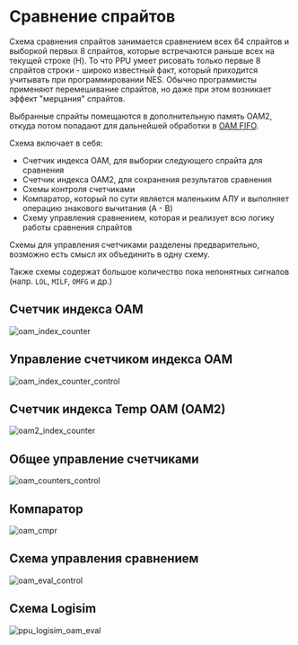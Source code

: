 # Сравнение спрайтов

Схема сравнения спрайтов занимается сравнением всех 64 спрайтов и выборкой первых 8 спрайтов, которые встречаются раньше всех на текущей строке (H). То что PPU умеет рисовать только первые 8 спрайтов строки - широко известный факт, который приходится учитывать при программировании NES. Обычно программисты применяют перемешивание спрайтов, но даже при этом возникает эффект "мерцания" спрайтов.

Выбранные спрайты помещаются в дополнительную память OAM2, откуда потом попадают для дальнейшей обработки в [OAM FIFO](fifo.md).

Схема включает в себя:
- Счетчик индекса OAM, для выборки следующего спрайта для сравнения
- Счетчик индекса OAM2, для сохранения результатов сравнения
- Схемы контроля счетчиками
- Компаратор, который по сути является маленьким АЛУ и выполняет операцию знакового вычитания (A - B)
- Схему управления сравнением, которая и реализует всю логику работы сравнения спрайтов

Схемы для управления счетчиками разделены предварительно, возможно есть смысл их объединить в одну схему.

Также схемы содержат большое количество пока непонятных сигналов (напр. `LOL`, `MILF`, `OMFG` и др.) 

## Счетчик индекса OAM

![oam_index_counter](/BreakingNESWiki/imgstore/oam_index_counter.jpg)

## Управление счетчиком индекса OAM

![oam_index_counter_control](/BreakingNESWiki/imgstore/oam_index_counter_control.jpg)

## Счетчик индекса Temp OAM (OAM2)

![oam2_index_counter](/BreakingNESWiki/imgstore/oam2_index_counter.jpg)

## Общее управление счетчиками

![oam_counters_control](/BreakingNESWiki/imgstore/oam_counters_control.jpg)

## Компаратор

![oam_cmpr](/BreakingNESWiki/imgstore/oam_cmpr.jpg)

## Схема управления сравнением

![oam_eval_control](/BreakingNESWiki/imgstore/oam_eval_control.jpg)

## Схема Logisim

![ppu_logisim_oam_eval](/BreakingNESWiki/imgstore/ppu_logisim_oam_eval.jpg)
